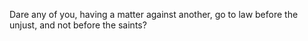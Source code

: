 Dare any of you, having a matter against another, go to law before the unjust, and not before the saints?
